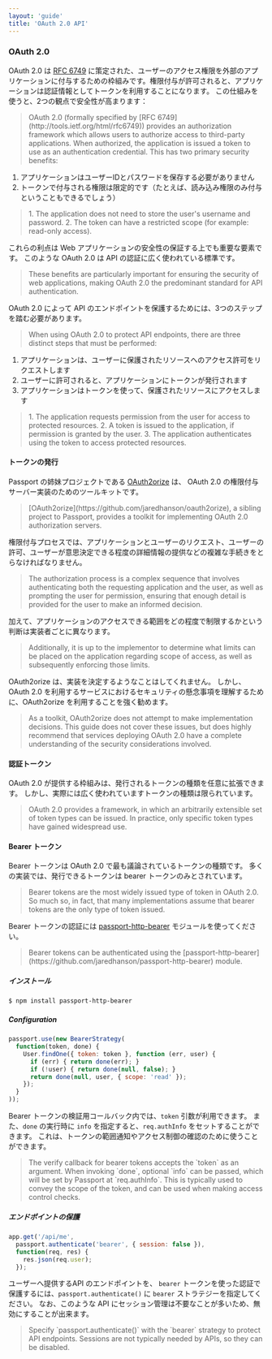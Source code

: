 ```yaml
---
layout: 'guide'
title: 'OAuth 2.0 API'
---
```


### OAuth 2.0

OAuth 2.0 は [RFC 6749](http://tools.ietf.org/html/rfc6749) に策定された、ユーザーのアクセス権限を外部のアプリケーションに付与するための枠組みです。権限付与が許可されると、アプリケーションは認証情報としてトークンを利用することになります。
この仕組みを使うと、2つの観点で安全性が高まります：

<blockquote class="original">
OAuth 2.0 (formally specified by [RFC 6749](http://tools.ietf.org/html/rfc6749))
provides an authorization framework which allows users to authorize access to
third-party applications.  When authorized, the application is issued a token to
use as an authentication credential.  This has two primary security benefits:
</blockquote>

  1. アプリケーションはユーザーIDとパスワードを保存する必要がありません
  2. トークンで付与される権限は限定的です（たとえば、読み込み権限のみ付与ということもできるでしょう）

<blockquote class="original">
  1. The application does not need to store the user's username and password.
  2. The token can have a restricted scope (for example: read-only access).
</blockquote>

これらの利点は Web アプリケーションの安全性の保証する上でも重要な要素です。
このような OAuth 2.0 は API の認証に広く使われている標準です。

<blockquote class="original">
These benefits are particularly important for ensuring the security of web
applications, making OAuth 2.0 the predominant standard for API authentication.
</blockquote>

OAuth 2.0 によって API のエンドポイントを保護するためには、3つのステップを踏む必要があります。

<blockquote class="original">
When using OAuth 2.0 to protect API endpoints, there are three distinct steps
that must be performed:
</blockquote>

  1. アプリケーションは、ユーザーに保護されたリソースへのアクセス許可をリクエストします
  2. ユーザーに許可されると、アプリケーションにトークンが発行されます
  3. アプリケーションはトークンを使って、保護されたリソースにアクセスします

<blockquote class="original">
  1. The application requests permission from the user for access to protected
     resources.
  2. A token is issued to the application, if permission is granted by the user.
  3. The application authenticates using the token to access protected
     resources.
</blockquote>
     
#### トークンの発行

Passport の姉妹プロジェクトである [OAuth2orize](https://github.com/jaredhanson/oauth2orize) は、 OAuth 2.0 の権限付与サーバー実装のためのツールキットです。

<blockquote class="original">
[OAuth2orize](https://github.com/jaredhanson/oauth2orize), a sibling project to
Passport, provides a toolkit for implementing OAuth 2.0 authorization servers.
</blockquote>

権限付与プロセスでは、アプリケーションとユーザーのリクエスト、ユーザーの許可、ユーザーが意思決定できる程度の詳細情報の提供などの複雑な手続きをとらなければなりません。

<blockquote class="original">
The authorization process is a complex sequence that involves authenticating
both the requesting application and the user, as well as prompting the user for
permission, ensuring that enough detail is provided for the user to make an
informed decision.
</blockquote>

加えて、アプリケーションのアクセスできる範囲をどの程度で制限するかという判断は実装者ごとに異なります。

<blockquote class="original">
Additionally, it is up to the implementor to determine what limits can be placed
on the application regarding scope of access, as well as subsequently enforcing
those limits.
</blockquote>

OAuth2orize は、実装を決定するようなことはしてくれません。
しかし、OAuth 2.0 を利用するサービスにおけるセキュリティの懸念事項を理解するために、OAuth2orize を利用することを強く勧めます。

<blockquote class="original">
As a toolkit, OAuth2orize does not attempt to make implementation decisions.
This guide does not cover these issues, but does highly recommend that
services deploying OAuth 2.0 have a complete understanding of the security
considerations involved.
</blockquote>

#### 認証トークン

OAuth 2.0 が提供する枠組みは、発行されるトークンの種類を任意に拡張できます。
しかし、実際には広く使われていますトークンの種類は限られています。

<blockquote class="original">
OAuth 2.0 provides a framework, in which an arbitrarily extensible set of token
types can be issued.  In practice, only specific token types have gained
widespread use.
</blockquote>

#### Bearer トークン

Bearer トークンは OAuth 2.0 で最も議論されているトークンの種類です。
多くの実装では、発行できるトークンは bearer トークンのみとされています。

<blockquote class="original">
Bearer tokens are the most widely issued type of token in OAuth 2.0.  So much
so, in fact, that many implementations assume that bearer tokens are the only
type of token issued.
</blockquote>

Bearer トークンの認証には [passport-http-bearer](https://github.com/jaredhanson/passport-http-bearer) モジュールを使ってください。

<blockquote class="original">
Bearer tokens can be authenticated using the [passport-http-bearer](https://github.com/jaredhanson/passport-http-bearer)
module.
</blockquote>

##### インストール

```bash
$ npm install passport-http-bearer
```

##### Configuration

```javascript
passport.use(new BearerStrategy(
  function(token, done) {
    User.findOne({ token: token }, function (err, user) {
      if (err) { return done(err); }
      if (!user) { return done(null, false); }
      return done(null, user, { scope: 'read' });
    });
  }
));
```

Bearer トークンの検証用コールバック内では、`token` 引数が利用できます。
また、`done` の実行時に `info` を指定すると、`req.authInfo` をセットすることができます。
これは、トークンの範囲通知やアクセス制御の確認のために使うことができます。

<blockquote class="original">
The verify callback for bearer tokens accepts the `token` as an argument.
When invoking `done`, optional `info` can be passed, which will be set by
Passport at `req.authInfo`.  This is typically used to convey the scope of the
token, and can be used when making access control checks.
</blockquote>

##### エンドポイントの保護

```javascript
app.get('/api/me', 
  passport.authenticate('bearer', { session: false }),
  function(req, res) {
    res.json(req.user);
  });
```

ユーザーへ提供するAPI のエンドポイントを、 `bearer` トークンを使った認証で保護するには、`passport.authenticate()` に `bearer` ストラテジーを指定してください。
なお、このような API にセッション管理は不要なことが多いため、無効にすることが出来ます。

<blockquote class="original">
Specify `passport.authenticate()` with the `bearer` strategy to protect API
endpoints.  Sessions are not typically needed by APIs, so they can be disabled.
</blockquote>
